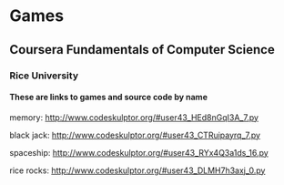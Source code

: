 # Games
## Coursera Fundamentals of Computer Science
### Rice University
#### These are links to games and source code by name

memory: http://www.codeskulptor.org/#user43_HEd8nGqI3A_7.py

black jack:  http://www.codeskulptor.org/#user43_CTRuipayrq_7.py

spaceship:   http://www.codeskulptor.org/#user43_RYx4Q3a1ds_16.py

rice rocks:  http://www.codeskulptor.org/#user43_DLMH7h3axj_0.py
